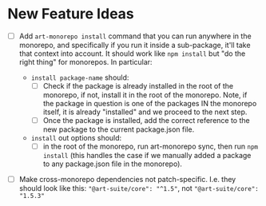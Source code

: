 # New Feature Ideas

- [ ] Add `art-monorepo install` command that you can run anywhere in the monorepo, and specifically if you run it inside a sub-package, it'll take that context into account. It should work like `npm install` but "do the right thing" for monorepos. In particular:

  - `install package-name` should:
    - [ ] Check if the package is already installed in the root of the monorepo, if not, install it in the root of the monorepo. Note, if the package in question is one of the packages IN the monorepo itself, it is already "installed" and we proceed to the next step.
    - [ ] Once the package is installed, add the correct reference to the new package to the current package.json file.
  - `install` out options should:
    - [ ] in the root of the monorepo, run art-monorepo sync, then run `npm install` (this handles the case if we manually added a package to any package.json file in the monorepo).

- [ ] Make cross-monorepo dependencies not patch-specific. I.e. they should look like this: `"@art-suite/core": "^1.5"`, not `"@art-suite/core": "1.5.3"`

